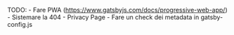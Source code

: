 TODO:
    - Fare PWA (https://www.gatsbyjs.com/docs/progressive-web-app/)
    - Sistemare la 404
    - Privacy Page
    - Fare un check dei metadata in gatsby-config.js